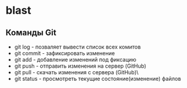 # blast

## Команды Git
* git log - позваляет вывести список всех комитов
* git commit - зафиксировать изменение
* git add - добавление изменений под фиксацию
* git push - отправить изменения на сервер (GitHub)
* git pull - скачать изменения c сервера (GitHub)\
* git status - просмотреть текущие состояние(изменение) файлов 